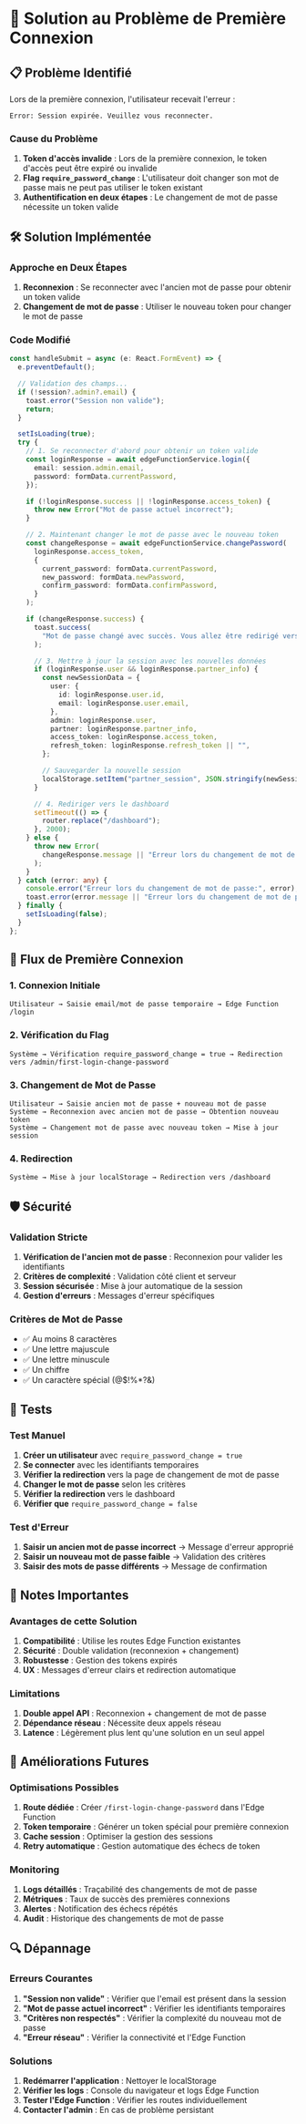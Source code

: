 # 🔐 Solution au Problème de Première Connexion

## 📋 Problème Identifié

Lors de la première connexion, l'utilisateur recevait l'erreur :

```
Error: Session expirée. Veuillez vous reconnecter.
```

### Cause du Problème

1. **Token d'accès invalide** : Lors de la première connexion, le token d'accès peut être expiré ou invalide
2. **Flag `require_password_change`** : L'utilisateur doit changer son mot de passe mais ne peut pas utiliser le token existant
3. **Authentification en deux étapes** : Le changement de mot de passe nécessite un token valide

## 🛠️ Solution Implémentée

### Approche en Deux Étapes

1. **Reconnexion** : Se reconnecter avec l'ancien mot de passe pour obtenir un token valide
2. **Changement de mot de passe** : Utiliser le nouveau token pour changer le mot de passe

### Code Modifié

```typescript
const handleSubmit = async (e: React.FormEvent) => {
  e.preventDefault();

  // Validation des champs...
  if (!session?.admin?.email) {
    toast.error("Session non valide");
    return;
  }

  setIsLoading(true);
  try {
    // 1. Se reconnecter d'abord pour obtenir un token valide
    const loginResponse = await edgeFunctionService.login({
      email: session.admin.email,
      password: formData.currentPassword,
    });

    if (!loginResponse.success || !loginResponse.access_token) {
      throw new Error("Mot de passe actuel incorrect");
    }

    // 2. Maintenant changer le mot de passe avec le nouveau token
    const changeResponse = await edgeFunctionService.changePassword(
      loginResponse.access_token,
      {
        current_password: formData.currentPassword,
        new_password: formData.newPassword,
        confirm_password: formData.confirmPassword,
      }
    );

    if (changeResponse.success) {
      toast.success(
        "Mot de passe changé avec succès. Vous allez être redirigé vers le dashboard."
      );

      // 3. Mettre à jour la session avec les nouvelles données
      if (loginResponse.user && loginResponse.partner_info) {
        const newSessionData = {
          user: {
            id: loginResponse.user.id,
            email: loginResponse.user.email,
          },
          admin: loginResponse.user,
          partner: loginResponse.partner_info,
          access_token: loginResponse.access_token,
          refresh_token: loginResponse.refresh_token || "",
        };

        // Sauvegarder la nouvelle session
        localStorage.setItem("partner_session", JSON.stringify(newSessionData));
      }

      // 4. Rediriger vers le dashboard
      setTimeout(() => {
        router.replace("/dashboard");
      }, 2000);
    } else {
      throw new Error(
        changeResponse.message || "Erreur lors du changement de mot de passe"
      );
    }
  } catch (error: any) {
    console.error("Erreur lors du changement de mot de passe:", error);
    toast.error(error.message || "Erreur lors du changement de mot de passe");
  } finally {
    setIsLoading(false);
  }
};
```

## 🔄 Flux de Première Connexion

### 1. Connexion Initiale

```
Utilisateur → Saisie email/mot de passe temporaire → Edge Function /login
```

### 2. Vérification du Flag

```
Système → Vérification require_password_change = true → Redirection vers /admin/first-login-change-password
```

### 3. Changement de Mot de Passe

```
Utilisateur → Saisie ancien mot de passe + nouveau mot de passe
Système → Reconnexion avec ancien mot de passe → Obtention nouveau token
Système → Changement mot de passe avec nouveau token → Mise à jour session
```

### 4. Redirection

```
Système → Mise à jour localStorage → Redirection vers /dashboard
```

## 🛡️ Sécurité

### Validation Stricte

1. **Vérification de l'ancien mot de passe** : Reconnexion pour valider les identifiants
2. **Critères de complexité** : Validation côté client et serveur
3. **Session sécurisée** : Mise à jour automatique de la session
4. **Gestion d'erreurs** : Messages d'erreur spécifiques

### Critères de Mot de Passe

- ✅ Au moins 8 caractères
- ✅ Une lettre majuscule
- ✅ Une lettre minuscule
- ✅ Un chiffre
- ✅ Un caractère spécial (@$!%\*?&)

## 🔧 Tests

### Test Manuel

1. **Créer un utilisateur** avec `require_password_change = true`
2. **Se connecter** avec les identifiants temporaires
3. **Vérifier la redirection** vers la page de changement de mot de passe
4. **Changer le mot de passe** selon les critères
5. **Vérifier la redirection** vers le dashboard
6. **Vérifier que** `require_password_change = false`

### Test d'Erreur

1. **Saisir un ancien mot de passe incorrect** → Message d'erreur approprié
2. **Saisir un nouveau mot de passe faible** → Validation des critères
3. **Saisir des mots de passe différents** → Message de confirmation

## 📝 Notes Importantes

### Avantages de cette Solution

1. **Compatibilité** : Utilise les routes Edge Function existantes
2. **Sécurité** : Double validation (reconnexion + changement)
3. **Robustesse** : Gestion des tokens expirés
4. **UX** : Messages d'erreur clairs et redirection automatique

### Limitations

1. **Double appel API** : Reconnexion + changement de mot de passe
2. **Dépendance réseau** : Nécessite deux appels réseau
3. **Latence** : Légèrement plus lent qu'une solution en un seul appel

## 🚀 Améliorations Futures

### Optimisations Possibles

1. **Route dédiée** : Créer `/first-login-change-password` dans l'Edge Function
2. **Token temporaire** : Générer un token spécial pour première connexion
3. **Cache session** : Optimiser la gestion des sessions
4. **Retry automatique** : Gestion automatique des échecs de token

### Monitoring

1. **Logs détaillés** : Traçabilité des changements de mot de passe
2. **Métriques** : Taux de succès des premières connexions
3. **Alertes** : Notification des échecs répétés
4. **Audit** : Historique des changements de mot de passe

## 🔍 Dépannage

### Erreurs Courantes

1. **"Session non valide"** : Vérifier que l'email est présent dans la session
2. **"Mot de passe actuel incorrect"** : Vérifier les identifiants temporaires
3. **"Critères non respectés"** : Vérifier la complexité du nouveau mot de passe
4. **"Erreur réseau"** : Vérifier la connectivité et l'Edge Function

### Solutions

1. **Redémarrer l'application** : Nettoyer le localStorage
2. **Vérifier les logs** : Console du navigateur et logs Edge Function
3. **Tester l'Edge Function** : Vérifier les routes individuellement
4. **Contacter l'admin** : En cas de problème persistant

